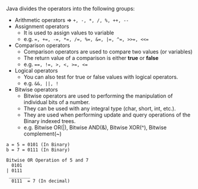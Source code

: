 Java divides the operators into the following groups:

* Arithmetic operators => `+, -, *, /, %, ++, --`
* Assignment operators
    * It is used to assign values to variable
    * e.g. `=, +=, -=, *=, /=, %=, &=, |=, ^=, >>=, <<=`
* Comparison operators
    * Comparison operators are used to compare two values (or variables)  
    * The return value of a comparison is either **true** or **false**
    * e.g. `==, !=, >, <, >=, <=`
* Logical operators
    * You can also test for true or false values with logical operators.
    * e.g. `&&, ||, !`
* Bitwise operators
    * Bitwise operators are used to performing the manipulation of individual bits of a number. 
    * They can be used with any integral type (char, short, int, etc.). 
    * They are used when performing update and query operations of the Binary indexed trees.
    * e.g. Bitwise OR(|), Bitwise AND(&), Bitwise XOR(^), Bitwise complement(~) 
    
```
a = 5 = 0101 (In Binary)
b = 7 = 0111 (In Binary)

Bitwise OR Operation of 5 and 7
  0101
| 0111
 ________
  0111  = 7 (In decimal) 
```  


